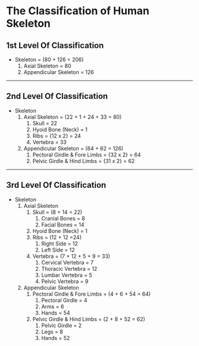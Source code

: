 # The Classification of Human Skeleton



## 1st Level Of Classification

* Skeleton = (80 + 126 = 206)
  1. Axial Skeleton = 80
  1. Appendicular Skeleton = 126


------------------------------------------


## 2nd Level Of Classification

* Skeleton
  1. Axial Skeleton = (22 + 1 + 24 + 33 = 80)
     1. Skull = 22
     1. Hyoid Bone (Neck) = 1
     1. Ribs = {12 x 2} = 24
     1. Vertebra = 33
  1. Appendicular Skeleton = (64 + 62 = 126)
     1. Pectoral Girdle & Fore Limbs = {32 x 2} = 64
     1. Pelvic Girdle & Hind Limbs = {31 x 2} = 62


------------------------------------------


## 3rd Level Of Classification

* Skeleton
  1. Axial Skeleton
     1. Skull = (8 + 14 = 22)
        1. Cranial Bones = 8
        2. Facial Bones = 14
     1. Hyoid Bone (Neck) = 1
     1. Ribs = (12 + 12 =24)
        1. Right Side = 12
        2. Left Side = 12
     1. Vertebra = (7 + 12 + 5 + 9 = 33)
        1. Cervical Vertebra = 7
        1. Thoracic Vertebra = 12
        1. Lumbar Vertebra = 5
        1. Pelvic Vertebra = 9
  1. Appendicular Skeleton
     1. Pectoral Girdle & Fore Limbs = (4 + 6 + 54 = 64)
        1. Pectoral Girdle = 4
        1. Arms = 6
        1. Hands = 54
     1. Pelvic Girdle & Hind Limbs = (2 + 8 + 52 = 62)
        1. Pelvic Girdle = 2
        1. Legs = 8
        1. Hands = 52
